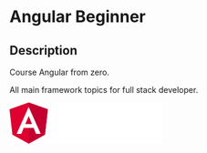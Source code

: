 # Angular Beginner

## Description
Course Angular from zero.

All main framework topics for full stack developer.

![alt text](https://github.com/tapin13/angular-beginner/blob/master/angular.png)
